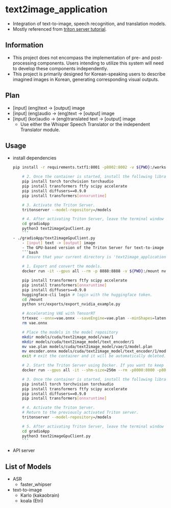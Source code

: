 # text2image_application
- Integration of text-to-image, speech recognition, and translation models.
- Mostly referenced from [triton server tutorial](https://github.com/triton-inference-server/tutorials/tree/main/Conceptual_Guide/Part_6-building_complex_pipelines).


## Information
- This project does not encompass the implementation of pre- and post-processing components. Users intending to utilize this system will need to develop these components independently.
- This project is primarily designed for Korean-speaking users to describe imagined images in Korean, generating corresponding visual outputs.

## Plan
- [input] (eng)text -> [output] image
- [input] (eng)audio -> (eng)text -> [output] image
- [input] (kor)audio -> (eng)translated text -> [output] image
    - Use either the Whisper Speech Translator or the independent Translator module.

## Usage 
- install dependencies
    ```bash
    pip install -r requirements.txtf1:8001 -p8002:8002 -v ${PWD}:/workspace/ -v ${PWD}/models/cpu/text2image_model:/models nvcr.io/nvidia/tritonserver:24.01-py3 bash

        # 2. Once the container is started, install the following libraries
        pip install torch torchvision torchaudio
        pip install transformers ftfy scipy accelerate
        pip install diffusers==0.9.0
        pip install transformers[onnxruntime]

        # 3. Activate the Triton Server.
        tritonserver --model-repository=/models

        # 4. After activating Triton Server, leave the terminal window open and open a new terminal window to start the client server.
        cd gradioApp
        python3 text2imageCpuClient.py
        ```
    - ./gradioApp/text2imageGpuClient.py
        - [input] text -> [output] image
        - The GPU-based version of the Triton Server for text-to-image porcessing.
        ```bash
        # Ensure that your current directory is 'text2image_application/' and execute the following commands.

        # 1. Export and convert the models.
        docker run -it --gpus all --rm -p 8888:8888 -v ${PWD}:/mount nvcr.io/nvidia/pytorch:24.01-py3

        pip install transformers ftfy scipy accelerate
        pip install transformers[onnxruntime]
        pip install diffusers==0.9.0
        huggingface-cli login # login with the huggingface token.
        cd /mount
        python src/exports/export_nvidia_example.py

        # Accelerating VAE with TensorRT
        trtexec --onnx=vae.onnx --saveEngine=vae.plan --minShapes=latent_sample:1x4x64x64 --optShapes=latent_sample:4x4x64x64 --maxShapes=latent_sample:8x4x64x64 --fp16
        rm vae.onnx

        # Place the models in the model repository
        mkdir models/cuda/text2image_model/vae/1
        mkdir models/cuda/text2image_model/text_encoder/1
        mv vae.plan models/cuda/text2image_model/vae/1/model.plan
        mv encoder.onnx models/cuda/text2image_model/text_encoder/1/model.onnx
        exit # exit the container and it will be automatically deleted.

        # 2. Start the Triton Server using Docker. If you want to keep the current container, omit the '--rm' option; otherwise, the container will be automatically removed when you exit.
        docker run --gpus all -it --shm-size=256m --rm -p8000:8000 -p8001:8001 -p8002:8002 -v ${PWD}:/workspace/ -v ${PWD}/models/cuda/text2image_model:/models nvcr.io/nvidia/tritonserver:24.01-py3 bash

        # 3. Once the container is started, install the following libraries
        pip install torch torchvision torchaudio
        pip install transformers ftfy scipy accelerate
        pip install diffusers==0.9.0
        pip install transformers[onnxruntime]

        # 4. Activate the Triton Server.
        # Return to the previously activated Triton server.
        tritonserver --model-repository=/models

        # 5. After activating Triton Server, leave the terminal window open and open a new terminal window to start the client server.
        cd gradioApp
        python3 text2imageGpuClient.py
        ```
- API server


## List of Models
- ASR
    - faster_whipser
- text-to-image
    - Karlo (kakaobrain)
    - koala (Etri)
